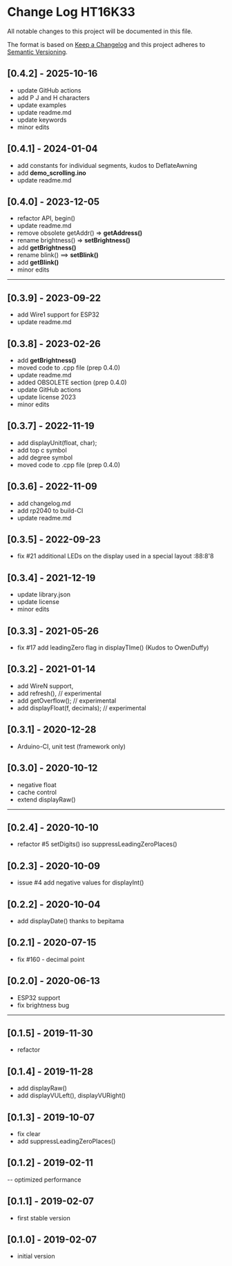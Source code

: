 # Change Log HT16K33

All notable changes to this project will be documented in this file.

The format is based on [Keep a Changelog](http://keepachangelog.com/)
and this project adheres to [Semantic Versioning](http://semver.org/).


## [0.4.2] - 2025-10-16
- update GitHub actions
- add P J and H characters
- update examples
- update readme.md
- update keywords
- minor edits

## [0.4.1] - 2024-01-04
- add constants for individual segments, kudos to DeflateAwning
- add **demo_scrolling.ino**
- update readme.md

## [0.4.0] - 2023-12-05
- refactor API, begin()
- update readme.md
- remove obsolete getAddr() => **getAddress()**
- rename brightness() => **setBrightness()**
- add **getBrightness()**
- rename blink() ==> **setBlink()**
- add **getBlink()**
- minor edits

----

## [0.3.9] - 2023-09-22
- add Wire1 support for ESP32
- update readme.md

## [0.3.8] - 2023-02-26
- add **getBrightness()**
- moved code to .cpp file (prep 0.4.0)
- update readme.md
- added OBSOLETE section (prep 0.4.0)
- update GitHub actions
- update license 2023
- minor edits

## [0.3.7] - 2022-11-19
- add displayUnit(float, char);
- add top c symbol
- add degree symbol
- moved code to .cpp file (prep 0.4.0)

## [0.3.6] - 2022-11-09
- add changelog.md
- add rp2040 to build-CI
- update readme.md

## [0.3.5] - 2022-09-23
- fix #21 additional LEDs on the display
  used in a special layout   :88:8'8
  
## [0.3.4] - 2021-12-19
- update library.json
- update license
- minor edits

## [0.3.3] - 2021-05-26
- fix #17 add leadingZero flag in displayTIme() (Kudos to OwenDuffy)

## [0.3.2] - 2021-01-14
- add WireN support,
- add refresh(),                  // experimental
- add getOverflow();              // experimental
- add displayFloat(f, decimals);  // experimental

## [0.3.1] - 2020-12-28
- Arduino-CI, unit test (framework only)

## [0.3.0] - 2020-10-12
- negative float
- cache control
- extend displayRaw()

----

## [0.2.4] - 2020-10-10
- refactor #5 setDigits() iso suppressLeadingZeroPlaces()

## [0.2.3] - 2020-10-09
- issue #4 add negative values for displayInt()

## [0.2.2] - 2020-10-04
- add displayDate() thanks to bepitama

## [0.2.1] - 2020-07-15
- fix #160 - decimal point
## [0.2.0] - 2020-06-13
- ESP32 support
- fix brightness bug

----

## [0.1.5] - 2019-11-30
- refactor

## [0.1.4] - 2019-11-28
- add displayRaw()
- add displayVULeft(), displayVURight()

## [0.1.3] - 2019-10-07
- fix clear
- add suppressLeadingZeroPlaces()

## [0.1.2] - 2019-02-11
-- optimized performance

## [0.1.1] - 2019-02-07
- first stable version

## [0.1.0] - 2019-02-07
- initial version


